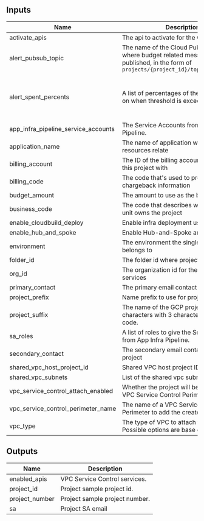 <!-- BEGINNING OF PRE-COMMIT-TERRAFORM DOCS HOOK -->
## Inputs

| Name | Description | Type | Default | Required |
|------|-------------|------|---------|:--------:|
| activate\_apis | The api to activate for the GCP project | `list(string)` | `[]` | no |
| alert\_pubsub\_topic | The name of the Cloud Pub/Sub topic where budget related messages will be published, in the form of `projects/{project_id}/topics/{topic_id}` | `string` | `null` | no |
| alert\_spent\_percents | A list of percentages of the budget to alert on when threshold is exceeded | `list(number)` | <pre>[<br>  0.5,<br>  0.75,<br>  0.9,<br>  0.95<br>]</pre> | no |
| app\_infra\_pipeline\_service\_accounts | The Service Accounts from App Infra Pipeline. | `list(string)` | `[]` | no |
| application\_name | The name of application where GCP resources relate | `string` | n/a | yes |
| billing\_account | The ID of the billing account to associated this project with | `string` | n/a | yes |
| billing\_code | The code that's used to provide chargeback information | `string` | n/a | yes |
| budget\_amount | The amount to use as the budget | `number` | `1000` | no |
| business\_code | The code that describes which business unit owns the project | `string` | `"abcd"` | no |
| enable\_cloudbuild\_deploy | Enable infra deployment using Cloud Build | `bool` | `false` | no |
| enable\_hub\_and\_spoke | Enable Hub-and-Spoke architecture. | `bool` | `false` | no |
| environment | The environment the single project belongs to | `string` | n/a | yes |
| folder\_id | The folder id where project will be created | `string` | n/a | yes |
| org\_id | The organization id for the associated services | `string` | n/a | yes |
| primary\_contact | The primary email contact for the project | `string` | n/a | yes |
| project\_prefix | Name prefix to use for projects created. | `string` | `"prj"` | no |
| project\_suffix | The name of the GCP project. Max 16 characters with 3 character business unit code. | `string` | n/a | yes |
| sa\_roles | A list of roles to give the Service Account from App Infra Pipeline. | `list(string)` | `[]` | no |
| secondary\_contact | The secondary email contact for the project | `string` | `""` | no |
| shared\_vpc\_host\_project\_id | Shared VPC host project ID | `string` | `""` | no |
| shared\_vpc\_subnets | List of the shared vpc subnets self links. | `list(string)` | `[]` | no |
| vpc\_service\_control\_attach\_enabled | Whether the project will be attached to a VPC Service Control Perimeter | `bool` | `false` | no |
| vpc\_service\_control\_perimeter\_name | The name of a VPC Service Control Perimeter to add the created project to | `string` | `null` | no |
| vpc\_type | The type of VPC to attach the project to. Possible options are base or restricted. | `string` | `""` | no |

## Outputs

| Name | Description |
|------|-------------|
| enabled\_apis | VPC Service Control services. |
| project\_id | Project sample project id. |
| project\_number | Project sample project number. |
| sa | Project SA email |

<!-- END OF PRE-COMMIT-TERRAFORM DOCS HOOK -->

